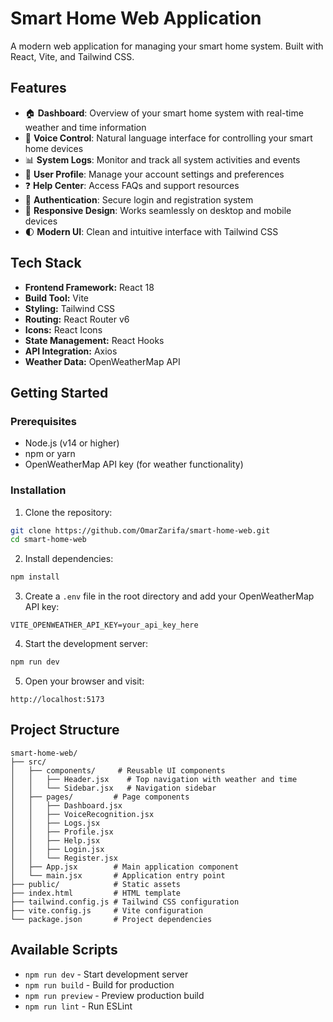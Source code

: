 # Smart Home Web Application

A modern web application for managing your smart home system. Built with React, Vite, and Tailwind CSS.

## Features

- 🏠 **Dashboard**: Overview of your smart home system with real-time weather and time information
- 🎤 **Voice Control**: Natural language interface for controlling your smart home devices
- 📊 **System Logs**: Monitor and track all system activities and events
- 👤 **User Profile**: Manage your account settings and preferences
- ❓ **Help Center**: Access FAQs and support resources
- 🔐 **Authentication**: Secure login and registration system
- 📱 **Responsive Design**: Works seamlessly on desktop and mobile devices
- 🌓 **Modern UI**: Clean and intuitive interface with Tailwind CSS

## Tech Stack

- **Frontend Framework:** React 18
- **Build Tool:** Vite
- **Styling:** Tailwind CSS
- **Routing:** React Router v6
- **Icons:** React Icons
- **State Management:** React Hooks
- **API Integration:** Axios
- **Weather Data:** OpenWeatherMap API

## Getting Started

### Prerequisites

- Node.js (v14 or higher)
- npm or yarn
- OpenWeatherMap API key (for weather functionality)

### Installation

1. Clone the repository:

```bash
git clone https://github.com/OmarZarifa/smart-home-web.git
cd smart-home-web
```

2. Install dependencies:

```bash
npm install
```

3. Create a `.env` file in the root directory and add your OpenWeatherMap API key:

```env
VITE_OPENWEATHER_API_KEY=your_api_key_here
```

4. Start the development server:

```bash
npm run dev
```

5. Open your browser and visit:

```
http://localhost:5173
```

## Project Structure

```
smart-home-web/
├── src/
│   ├── components/     # Reusable UI components
│   │   ├── Header.jsx    # Top navigation with weather and time
│   │   └── Sidebar.jsx   # Navigation sidebar
│   ├── pages/         # Page components
│   │   ├── Dashboard.jsx
│   │   ├── VoiceRecognition.jsx
│   │   ├── Logs.jsx
│   │   ├── Profile.jsx
│   │   ├── Help.jsx
│   │   ├── Login.jsx
│   │   └── Register.jsx
│   ├── App.jsx        # Main application component
│   └── main.jsx       # Application entry point
├── public/            # Static assets
├── index.html         # HTML template
├── tailwind.config.js # Tailwind CSS configuration
├── vite.config.js     # Vite configuration
└── package.json       # Project dependencies
```

## Available Scripts

- `npm run dev` - Start development server
- `npm run build` - Build for production
- `npm run preview` - Preview production build
- `npm run lint` - Run ESLint
